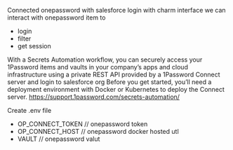 Connected onepassword with salesforce login
with charm interface we can interact with onepassword item to 
- login 
- filter
- get session

With a Secrets Automation workflow, you can securely access your 1Password items and vaults in your company’s apps and cloud infrastructure using a private REST API provided by a 1Password Connect server and login to salesforce org
Before you get started, you’ll need a deployment environment with Docker or Kubernetes to deploy the Connect server.
https://support.1password.com/secrets-automation/

Create .env file 
- OP_CONNECT_TOKEN // onepassword token
- OP_CONNECT_HOST  // onepassword docker hosted utl
- VAULT // onepassword valut

